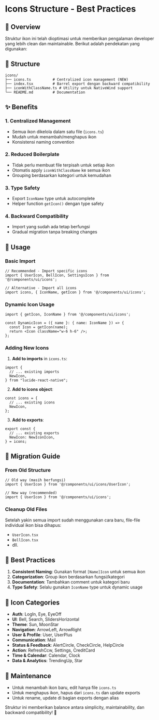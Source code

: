 # Icons Structure - Best Practices

## 🎯 Overview

Struktur ikon ini telah dioptimasi untuk memberikan pengalaman developer yang lebih clean dan maintainable. Berikut adalah pendekatan yang digunakan:

## 📁 Structure

```
icons/
├── icons.ts          # Centralized icon management (NEW)
├── index.tsx         # Barrel export dengan backward compatibility
├── iconWithClassName.ts # Utility untuk NativeWind support
└── README.md         # Documentation
```

## ✨ Benefits

### 1. **Centralized Management**
- Semua ikon dikelola dalam satu file (`icons.ts`)
- Mudah untuk menambah/menghapus ikon
- Konsistensi naming convention

### 2. **Reduced Boilerplate**
- Tidak perlu membuat file terpisah untuk setiap ikon
- Otomatis apply `iconWithClassName` ke semua ikon
- Grouping berdasarkan kategori untuk kemudahan

### 3. **Type Safety**
- Export `IconName` type untuk autocomplete
- Helper function `getIcon()` dengan type safety

### 4. **Backward Compatibility**
- Import yang sudah ada tetap berfungsi
- Gradual migration tanpa breaking changes

## 🚀 Usage

### Basic Import
```tsx
// Recommended - Import specific icons
import { UserIcon, BellIcon, SettingsIcon } from '@/components/ui/icons';

// Alternative - Import all icons
import icons, { IconName, getIcon } from '@/components/ui/icons';
```

### Dynamic Icon Usage
```tsx
import { getIcon, IconName } from '@/components/ui/icons';

const DynamicIcon = ({ name }: { name: IconName }) => {
  const Icon = getIcon(name);
  return <Icon className="w-6 h-6" />;
};
```

### Adding New Icons

1. **Add to imports** in `icons.ts`:
```tsx
import {
  // ... existing imports
  NewIcon,
} from "lucide-react-native";
```

2. **Add to icons object**:
```tsx
const icons = {
  // ... existing icons
  NewIcon,
};
```

3. **Add to exports**:
```tsx
export const {
  // ... existing exports
  NewIcon: NewIconIcon,
} = icons;
```

## 🔄 Migration Guide

### From Old Structure
```tsx
// Old way (masih berfungsi)
import { UserIcon } from '@/components/ui/icons/UserIcon';

// New way (recommended)
import { UserIcon } from '@/components/ui/icons';
```

### Cleanup Old Files
Setelah yakin semua import sudah menggunakan cara baru, file-file individual ikon bisa dihapus:
- `UserIcon.tsx`
- `BellIcon.tsx`
- dll.

## 📝 Best Practices

1. **Consistent Naming**: Gunakan format `[Name]Icon` untuk semua ikon
2. **Categorization**: Group ikon berdasarkan fungsi/kategori
3. **Documentation**: Tambahkan comment untuk kategori baru
4. **Type Safety**: Selalu gunakan `IconName` type untuk dynamic usage

## 🎨 Icon Categories

- **Auth**: LogIn, Eye, EyeOff
- **UI**: Bell, Search, SlidersHorizontal
- **Theme**: Sun, MoonStar
- **Navigation**: ArrowLeft, ArrowRight
- **User & Profile**: User, UserPlus
- **Communication**: Mail
- **Status & Feedback**: AlertCircle, CheckCircle, HelpCircle
- **Action**: RefreshCcw, Settings, CreditCard
- **Time & Calendar**: Calendar, Clock
- **Data & Analytics**: TrendingUp, Star

## 🔧 Maintenance

- Untuk menambah ikon baru, edit hanya file `icons.ts`
- Untuk menghapus ikon, hapus dari `icons.ts` dan update exports
- Untuk rename, update di bagian exports dengan alias

Struktur ini memberikan balance antara simplicity, maintainability, dan backward compatibility! 🚀